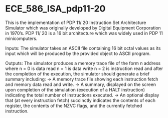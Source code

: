 # ECE_586_ISA_pdp11-20

This is the implementation of PDP 11/ 20 Instruction Set Architecture Simulator which was originally developed by Digital Equipment Corporation in 1970’s. PDP 11/ 20 is a 16 bit architecture which was widely used in PDP 11 minicomputers.

Inputs:
The simulator takes an ASCII file containing 16 bit octal values as its input which will be produced by the provided object to ASCII program.

Outputs:
The simulator produces a memory trace file of the form n address where 
               n = 0 is data read 
               n = 1 is data write
               n = 2 is instruction read
and after the completion of the execution, the simulator should generate a brief summary including:
-> A memory trace file showing each instruction fetch and memory data read and write.
-> A summary, displayed on the screen upon completion of the simulation (execution of a HALT instruction) indicating the total number of instructions executed.
-> An optional display that (at every instruction fetch) succinctly indicates the contents of each register, the contents of the NZVC flags, and the currently fetched instruction.
